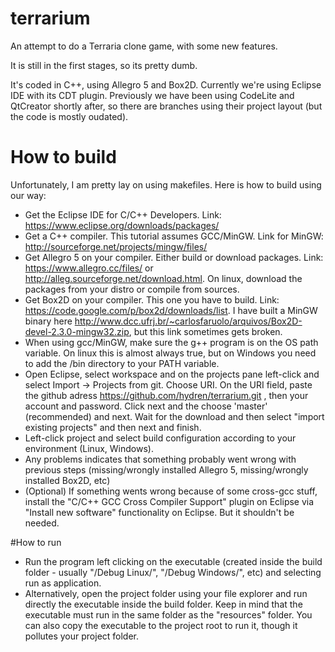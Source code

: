 # terrarium
An attempt to do a Terraria clone game, with some new features.

It is still in the first stages, so its pretty dumb.

It's coded in C++, using Allegro 5 and Box2D. Currently we're using Eclipse IDE with its CDT plugin. Previously we have been using CodeLite and QtCreator shortly after, so there are branches using their project layout (but the code is mostly oudated).

# How to build

Unfortunately, I am pretty lay on using makefiles. Here is how to build using our way:

- Get the Eclipse IDE for C/C++ Developers. Link: https://www.eclipse.org/downloads/packages/
- Get a C++ compiler. This tutorial assumes GCC/MinGW. Link for MinGW: http://sourceforge.net/projects/mingw/files/
- Get Allegro 5 on your compiler. Either build or download packages. Link: https://www.allegro.cc/files/ or http://alleg.sourceforge.net/download.html. On linux, download the packages from your distro or compile from sources.
- Get Box2D on your compiler. This one you have to build. Link: https://code.google.com/p/box2d/downloads/list. I have built a MinGW binary here http://www.dcc.ufrj.br/~carlosfaruolo/arquivos/Box2D-devel-2.3.0-mingw32.zip, but this link sometimes gets broken.
- When using gcc/MinGW, make sure the g++ program is on the OS path variable. On linux this is almost always true, but on Windows you need to add the /bin directory to your PATH variable.
- Open Eclipse, select workspace and on the projects pane left-click and select Import -> Projects from git. Choose URI. On the URI field, paste the github adress https://github.com/hydren/terrarium.git , then your account and password. Click next and the choose 'master' (recommended) and next. Wait for the download and then select "import existing projects" and then next and finish.
- Left-click project and select build configuration according to your environment (Linux, Windows).
- Any problems indicates that something probably went wrong with previous steps (missing/wrongly installed Allegro 5, missing/wrongly installed Box2D, etc)
- (Optional) If something wents wrong because of some cross-gcc stuff, install the "C/C++ GCC Cross Compiler Support" plugin on Eclipse via "Install new software" functionality on Eclipse. But it shouldn't be needed.

#How to run

- Run the program left clicking on the executable (created inside the build folder - usually "/Debug Linux/", "/Debug Windows/", etc) and selecting run as application. 
- Alternatively, open the project folder using your file explorer and run directly the executable inside the build folder. Keep in mind that the executable must run in the same folder as the "resources" folder. You can also copy the executable to the project root to run it, though it pollutes your project folder.
